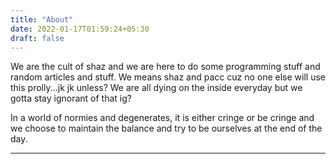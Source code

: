 ```yaml
---
title: "About"
date: 2022-01-17T01:59:24+05:30
draft: false
---
```


We are the cult of shaz and we are here to do some programming stuff and random articles and stuff.
We means shaz and pacc cuz no one else will use this prolly...jk jk unless?
We are all dying on the inside everyday but we gotta stay ignorant of that ig?

In a world of normies and degenerates, it is either cringe or
be cringe and we choose to maintain the balance and try to be ourselves at the end of the day. 

<hr>










